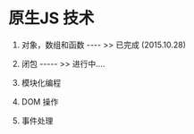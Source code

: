 # 原生JS 技术

1. 对象，数组和函数 ---- >> 已完成 (2015.10.28)

2. 闭包 ----- >> 进行中....

3. 模块化编程

4. DOM 操作

5. 事件处理
